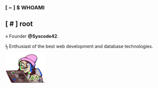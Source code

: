 ### [ ~ ] $ WHOAMI 
## [ # ] root

» Founder **@Syscode42**.

ϟ Enthusiast of the best web development and database technologies.

 <img src="/programer.gif" alt="programer-image" align="center" width="25%" /> 
<br>

